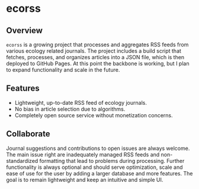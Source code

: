 # ecorss

## Overview
`ecorss` is a growing project that processes and aggregates RSS feeds from various ecology related journals. The project includes a build script that fetches, processes, and organizes articles into a JSON file, which is then deployed to GitHub Pages. At this point the backbone is working, but I plan to expand functionality and scale in the future.

## Features
- Lightweight, up-to-date RSS feed of ecology journals.
- No bias in article selection due to algorithms.
- Completely open source service without monetization concerns.

## Collaborate
Journal suggestions and contributions to open issues are always welcome. The main issue right are inadequately managed RSS feeds and non-standardized formatting that lead to problems during processing. Further functionality is always optional and should serve optimization, scale and ease of use for the user by adding a larger database and more features. The goal is to remain lightweight and keep an intuitive and simple UI.

